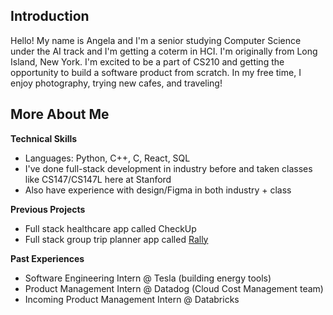 
## Introduction
Hello! My name is Angela and I'm a senior studying Computer Science under the AI track and I'm getting a coterm in HCI. I'm originally from Long Island, New York. I'm excited to be a part of CS210 and getting the opportunity to build a software product from scratch. In my free time, I enjoy photography, trying new cafes, and traveling!

## More About Me

**Technical Skills**
   - Languages: Python, C++, C, React, SQL
   - I've done full-stack development in industry before and taken classes like CS147/CS147L here at Stanford
   - Also have experience with design/Figma in both industry + class

**Previous Projects**
   - Full stack healthcare app called CheckUp
   - Full stack group trip planner app called [Rally](https://github.com/cs147L-24au/rally)

**Past Experiences**
   - Software Engineering Intern @ Tesla (building energy tools)
   - Product Management Intern @ Datadog (Cloud Cost Management team)
   - Incoming Product Management Intern @ Databricks